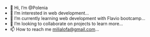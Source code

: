 - 👋 Hi, I’m @Polenia
- 👀 I’m interested in web development...
- 🌱 I’m currently learning web development with Flavio bootcamp...
- 💞️ I’m looking to collaborate on projects to learn more...
- 📫 How to reach me milialofa@gmail.com...

<!---
Polenia/Polenia is a ✨ special ✨ repository because its `README.md` (this file) appears on your GitHub profile.
You can click the Preview link to take a look at your changes.
--->

